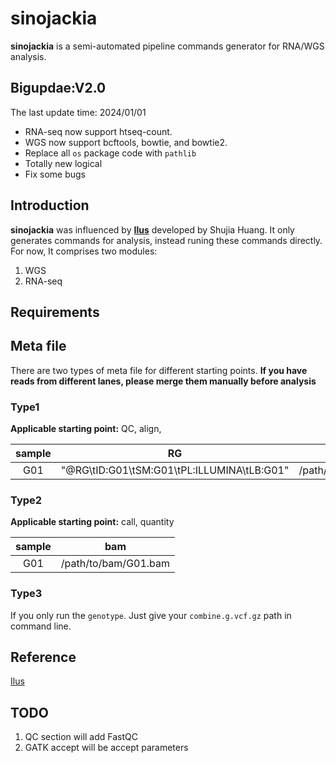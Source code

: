 # sinojackia
**sinojackia** is a semi-automated pipeline commands generator for RNA/WGS analysis.

## Bigupdae:V2.0

The last update time: 2024/01/01

- RNA-seq now support htseq-count.
- WGS now support bcftools, bowtie, and bowtie2.
- Replace all `os` package code with `pathlib`
- Totally new logical
- Fix some bugs

## Introduction
**sinojackia** was influenced by [**Ilus**](https://github.com/ShujiaHuang/ilus) developed by Shujia Huang. It only generates commands for analysis, instead runing these commands directly. For now, It comprises two modules: 
1. WGS
2. RNA-seq

## Requirements

## Meta file
There are two types of meta file for different starting points. **If you have reads from different lanes, please merge them manually before analysis**

### Type1
**Applicable starting point:** QC, align, 

| sample | RG | fastq1 | fastq2 |
| :---: | :---: | :---: | :---: |
| G01 | "@RG\tID:G01\tSM:G01\tPL:ILLUMINA\tLB:G01" | /path/to/fastq/G01_L4_1_clean.fq | /path/to/fastq/G01_L4_2_clean.fq |

### Type2
**Applicable starting point:** call, quantity

| sample | bam |
| :---: | :---: | 
| G01 | /path/to/bam/G01.bam |

### Type3
If you only run the `genotype`. Just give your `combine.g.vcf.gz` path in command line. 

## Reference
[Ilus](https://github.com/ShujiaHuang/ilus)

## TODO

1. QC section will add FastQC
2. GATK accept will be accept parameters